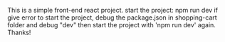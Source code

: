 This is a simple front-end react project.
start the project: npm run dev
if give error to start the project, debug the package.json in shopping-cart folder and debug "dev" then start the project with 'npm run dev' again.
Thanks!
